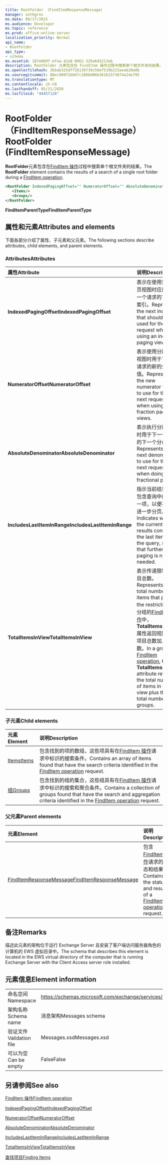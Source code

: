 ```yaml
---
title: RootFolder （FindItemResponseMessage）
manager: sethgros
ms.date: 09/17/2015
ms.audience: Developer
ms.topic: reference
ms.prod: office-online-server
localization_priority: Normal
api_name:
- RootFolder
api_type:
- schema
ms.assetid: 187e009f-efaa-42a8-8962-329a645213ab
description: RootFolder 元素包含在 FindItem 操作过程中搜索单个根文件夹的结果。
ms.openlocfilehash: 3bbab325dff26139739c50ef519b215aea620a0b
ms.sourcegitcommit: 88ec988f2bb67c1866d06b361615f3674a24e795
ms.translationtype: MT
ms.contentlocale: zh-CN
ms.lasthandoff: 05/31/2020
ms.locfileid: "44457128"
---
```

# <a name="rootfolder-finditemresponsemessage"></a><span data-ttu-id="fc837-103">RootFolder （FindItemResponseMessage）</span><span class="sxs-lookup"><span data-stu-id="fc837-103">RootFolder (FindItemResponseMessage)</span></span>

<span data-ttu-id="fc837-104">**RootFolder**元素包含在[FindItem 操作](finditem-operation.md)过程中搜索单个根文件夹的结果。</span><span class="sxs-lookup"><span data-stu-id="fc837-104">The **RootFolder** element contains the results of a search of a single root folder during a [FindItem operation](finditem-operation.md).</span></span>
  
```xml
<RootFolder IndexedPagingOffset="" NumeratorOffset="" AbsoluteDenominator="" IncludesLastItemInRange="" TotalItemsInView="">
   <Items/>
   <Groups/>
</RootFolder>
```

 <span data-ttu-id="fc837-105">**FindItemParentType**</span><span class="sxs-lookup"><span data-stu-id="fc837-105">**FindItemParentType**</span></span>
## <a name="attributes-and-elements"></a><span data-ttu-id="fc837-106">属性和元素</span><span class="sxs-lookup"><span data-stu-id="fc837-106">Attributes and elements</span></span>

<span data-ttu-id="fc837-107">下面各部分介绍了属性、子元素和父元素。</span><span class="sxs-lookup"><span data-stu-id="fc837-107">The following sections describe attributes, child elements, and parent elements.</span></span>
  
### <a name="attributes"></a><span data-ttu-id="fc837-108">Attributes</span><span class="sxs-lookup"><span data-stu-id="fc837-108">Attributes</span></span>

|<span data-ttu-id="fc837-109">**属性**</span><span class="sxs-lookup"><span data-stu-id="fc837-109">**Attribute**</span></span>|<span data-ttu-id="fc837-110">**说明**</span><span class="sxs-lookup"><span data-stu-id="fc837-110">**Description**</span></span>|
|:-----|:-----|
|<span data-ttu-id="fc837-111">**IndexedPagingOffset**</span><span class="sxs-lookup"><span data-stu-id="fc837-111">**IndexedPagingOffset**</span></span> <br/> |<span data-ttu-id="fc837-112">表示在使用索引分页视图时应用于下一个请求的下一个索引。</span><span class="sxs-lookup"><span data-stu-id="fc837-112">Represents the next index that should be used for the next request when using an indexed paging view.</span></span>  <br/> |
|<span data-ttu-id="fc837-113">**NumeratorOffset**</span><span class="sxs-lookup"><span data-stu-id="fc837-113">**NumeratorOffset**</span></span> <br/> |<span data-ttu-id="fc837-114">表示使用分数页面视图时用于下一个请求的新的分子值。</span><span class="sxs-lookup"><span data-stu-id="fc837-114">Represents the new numerator value to use for the next request when using fraction page views.</span></span>  <br/> |
|<span data-ttu-id="fc837-115">**AbsoluteDenominator**</span><span class="sxs-lookup"><span data-stu-id="fc837-115">**AbsoluteDenominator**</span></span> <br/> |<span data-ttu-id="fc837-116">表示执行分数分页时用于下一个请求的下一个分母。</span><span class="sxs-lookup"><span data-stu-id="fc837-116">Represents the next denominator to use for the next request when doing fractional paging.</span></span>  <br/> |
|<span data-ttu-id="fc837-117">**IncludesLastItemInRange**</span><span class="sxs-lookup"><span data-stu-id="fc837-117">**IncludesLastItemInRange**</span></span> <br/> |<span data-ttu-id="fc837-118">指示当前结果是否包含查询中的最后一项，以便不需要进一步分页。</span><span class="sxs-lookup"><span data-stu-id="fc837-118">Indicates whether the current results contain the last item in the query, such that further paging is not needed.</span></span>  <br/> |
|<span data-ttu-id="fc837-119">**TotalItemsInView**</span><span class="sxs-lookup"><span data-stu-id="fc837-119">**TotalItemsInView**</span></span> <br/> |<span data-ttu-id="fc837-120">表示传递限制的项目总数。</span><span class="sxs-lookup"><span data-stu-id="fc837-120">Represents the total number of items that pass the restriction.</span></span> <span data-ttu-id="fc837-121">在分组的[FindItem 操作](finditem-operation.md)中， **TotalItemsInView**属性返回视图中的项目总数加上总组数。</span><span class="sxs-lookup"><span data-stu-id="fc837-121">In a grouped [FindItem operation](finditem-operation.md), the **TotalItemsInView** attribute returns the total number of items in the view plus the total number of groups.</span></span>  <br/> |
   
### <a name="child-elements"></a><span data-ttu-id="fc837-122">子元素</span><span class="sxs-lookup"><span data-stu-id="fc837-122">Child elements</span></span>

|<span data-ttu-id="fc837-123">**元素**</span><span class="sxs-lookup"><span data-stu-id="fc837-123">**Element**</span></span>|<span data-ttu-id="fc837-124">**说明**</span><span class="sxs-lookup"><span data-stu-id="fc837-124">**Description**</span></span>|
|:-----|:-----|
|[<span data-ttu-id="fc837-125">Items</span><span class="sxs-lookup"><span data-stu-id="fc837-125">Items</span></span>](items.md) <br/> |<span data-ttu-id="fc837-126">包含找到的项的数组，这些项具有在[FindItem 操作](finditem-operation.md)请求中标识的搜索条件。</span><span class="sxs-lookup"><span data-stu-id="fc837-126">Contains an array of items found that have the search criteria identified in the [FindItem operation](finditem-operation.md) request.</span></span>  <br/> |
|[<span data-ttu-id="fc837-127">组</span><span class="sxs-lookup"><span data-stu-id="fc837-127">Groups</span></span>](groups.md) <br/> |<span data-ttu-id="fc837-128">包含找到的组的集合，这些组具有在[FindItem 操作](finditem-operation.md)请求中标识的搜索和聚合条件。</span><span class="sxs-lookup"><span data-stu-id="fc837-128">Contains a collection of groups found that have the search and aggregation criteria identified in the [FindItem operation](finditem-operation.md) request.</span></span>  <br/> |
   
### <a name="parent-elements"></a><span data-ttu-id="fc837-129">父元素</span><span class="sxs-lookup"><span data-stu-id="fc837-129">Parent elements</span></span>

|<span data-ttu-id="fc837-130">**元素**</span><span class="sxs-lookup"><span data-stu-id="fc837-130">**Element**</span></span>|<span data-ttu-id="fc837-131">**说明**</span><span class="sxs-lookup"><span data-stu-id="fc837-131">**Description**</span></span>|
|:-----|:-----|
|[<span data-ttu-id="fc837-132">FindItemResponseMessage</span><span class="sxs-lookup"><span data-stu-id="fc837-132">FindItemResponseMessage</span></span>](finditemresponsemessage.md) <br/> |<span data-ttu-id="fc837-133">包含[FindItem 操作](finditem-operation.md)请求的状态和结果。</span><span class="sxs-lookup"><span data-stu-id="fc837-133">Contains the status and result of a [FindItem operation](finditem-operation.md) request.</span></span>  <br/> |
   
## <a name="remarks"></a><span data-ttu-id="fc837-134">备注</span><span class="sxs-lookup"><span data-stu-id="fc837-134">Remarks</span></span>

<span data-ttu-id="fc837-135">描述此元素的架构位于运行 Exchange Server 且安装了客户端访问服务器角色的计算机的 EWS 虚拟目录中。</span><span class="sxs-lookup"><span data-stu-id="fc837-135">The schema that describes this element is located in the EWS virtual directory of the computer that is running Exchange Server with the Client Access server role installed.</span></span>
  
## <a name="element-information"></a><span data-ttu-id="fc837-136">元素信息</span><span class="sxs-lookup"><span data-stu-id="fc837-136">Element information</span></span>

|||
|:-----|:-----|
|<span data-ttu-id="fc837-137">命名空间</span><span class="sxs-lookup"><span data-stu-id="fc837-137">Namespace</span></span>  <br/> |https://schemas.microsoft.com/exchange/services/2006/messages  <br/> |
|<span data-ttu-id="fc837-138">架构名称</span><span class="sxs-lookup"><span data-stu-id="fc837-138">Schema name</span></span>  <br/> |<span data-ttu-id="fc837-139">消息架构</span><span class="sxs-lookup"><span data-stu-id="fc837-139">Messages schema</span></span>  <br/> |
|<span data-ttu-id="fc837-140">验证文件</span><span class="sxs-lookup"><span data-stu-id="fc837-140">Validation file</span></span>  <br/> |<span data-ttu-id="fc837-141">Messages.xsd</span><span class="sxs-lookup"><span data-stu-id="fc837-141">Messages.xsd</span></span>  <br/> |
|<span data-ttu-id="fc837-142">可以为空</span><span class="sxs-lookup"><span data-stu-id="fc837-142">Can be empty</span></span>  <br/> |<span data-ttu-id="fc837-143">False</span><span class="sxs-lookup"><span data-stu-id="fc837-143">False</span></span>  <br/> |
   
## <a name="see-also"></a><span data-ttu-id="fc837-144">另请参阅</span><span class="sxs-lookup"><span data-stu-id="fc837-144">See also</span></span>



[<span data-ttu-id="fc837-145">FindItem 操作</span><span class="sxs-lookup"><span data-stu-id="fc837-145">FindItem operation</span></span>](finditem-operation.md)
  
[<span data-ttu-id="fc837-146">IndexedPagingOffset</span><span class="sxs-lookup"><span data-stu-id="fc837-146">IndexedPagingOffset</span></span>](https://msdn.microsoft.com/library/ExchangeWebServices.FindItemParentType.IndexedPagingOffset.aspx)
  
[<span data-ttu-id="fc837-147">NumeratorOffset</span><span class="sxs-lookup"><span data-stu-id="fc837-147">NumeratorOffset</span></span>](https://msdn.microsoft.com/library/ExchangeWebServices.FindItemParentType.NumeratorOffset.aspx)
  
[<span data-ttu-id="fc837-148">AbsoluteDenominator</span><span class="sxs-lookup"><span data-stu-id="fc837-148">AbsoluteDenominator</span></span>](https://msdn.microsoft.com/library/ExchangeWebServices.FindItemParentType.AbsoluteDenominator.aspx)
  
[<span data-ttu-id="fc837-149">IncludesLastItemInRange</span><span class="sxs-lookup"><span data-stu-id="fc837-149">IncludesLastItemInRange</span></span>](https://msdn.microsoft.com/library/ExchangeWebServices.FindItemParentType.IncludesLastItemInRange.aspx)
  
[<span data-ttu-id="fc837-150">TotalItemsInView</span><span class="sxs-lookup"><span data-stu-id="fc837-150">TotalItemsInView</span></span>](https://msdn.microsoft.com/library/ExchangeWebServices.FindItemParentType.TotalItemsInView.aspx)


[<span data-ttu-id="fc837-151">查找项目</span><span class="sxs-lookup"><span data-stu-id="fc837-151">Finding Items</span></span>](https://msdn.microsoft.com/library/63af1f9c-464b-4fca-9ae3-3d60f24ca93c%28Office.15%29.aspx)

